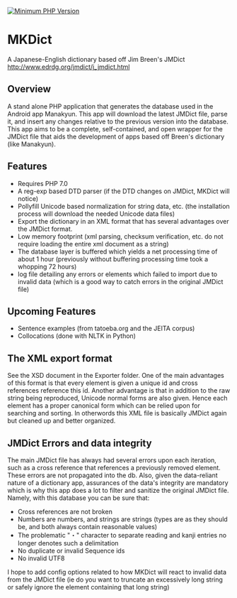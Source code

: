 [![Minimum PHP Version](https://img.shields.io/badge/php-%3E%3D%207.0-8892BF.svg?style=flat-square)](https://php.net/)

# MKDict
A Japanese-English dictionary based off Jim Breen's JMDict http://www.edrdg.org/jmdict/j_jmdict.html

## Overview
A stand alone PHP application that generates the database used in the Android app Manakyun. This app will download the latest
JMDict file, parse it, and insert any changes relative to the previous version into the database. This app aims to be a complete,
self-contained, and open wrapper for the JMDict file that aids the development of apps based off Breen's dictionary (like Manakyun).

## Features
* Requires PHP 7.0
* A reg-exp based DTD parser (if the DTD changes on JMDict, MKDict will notice)
* Pollyfill Unicode based normalization for string data, etc. (the installation process will download the needed Unicode data files)
* Export the dictionary in an XML format that has several advantages over the JMDict format.
* Low memory footprint (xml parsing, checksum verification, etc. do not require loading the entire xml document as a string)
* The database layer is buffered which yields a net processing time of about 1 hour (previously without buffering processing time took a whopping 72 hours)
* log file detailing any errors or elements which failed to import due to invalid data (which is a good way to catch errors in the original JMDict file)

## Upcoming Features
* Sentence examples (from tatoeba.org and the JEITA corpus)
* Collocations (done with NLTK in Python)

## The XML export format
See the XSD document in the Exporter folder. One of the main advantages of this format is that every element is given a unique id and cross references reference this id.
Another advantage is that in addition to the raw string being reproduced, Unicode normal forms are also given. Hence each element has a proper canonical form which can be
relied upon for searching and sorting. In otherwords this XML file is basically JMDict again but cleaned up and better organized.


## JMDict Errors and data integrity
The main JMDict file has always had several errors upon each iteration, such as a cross reference that references a previously removed element.
These errors are not propagated into the db. Also, given the data-reliant nature of a dictionary app, assurances of the data's integrity are mandatory which is why
this app does a lot to filter and sanitize the original JMDict file. Namely, with this database you can be sure that:
* Cross references are not broken
* Numbers are numbers, and strings are strings (types are as they should be, and both always contain reasonable values)
* The problematic "・" character to separate reading and kanji entries no longer denotes such a delimitation
* No duplicate or invalid Sequence ids
* No invalid UTF8

I hope to add config options related to how MKDict will react to invalid data from the JMDict file (ie do you want to truncate an excessively long string or safely ignore the element
containing that long string)
